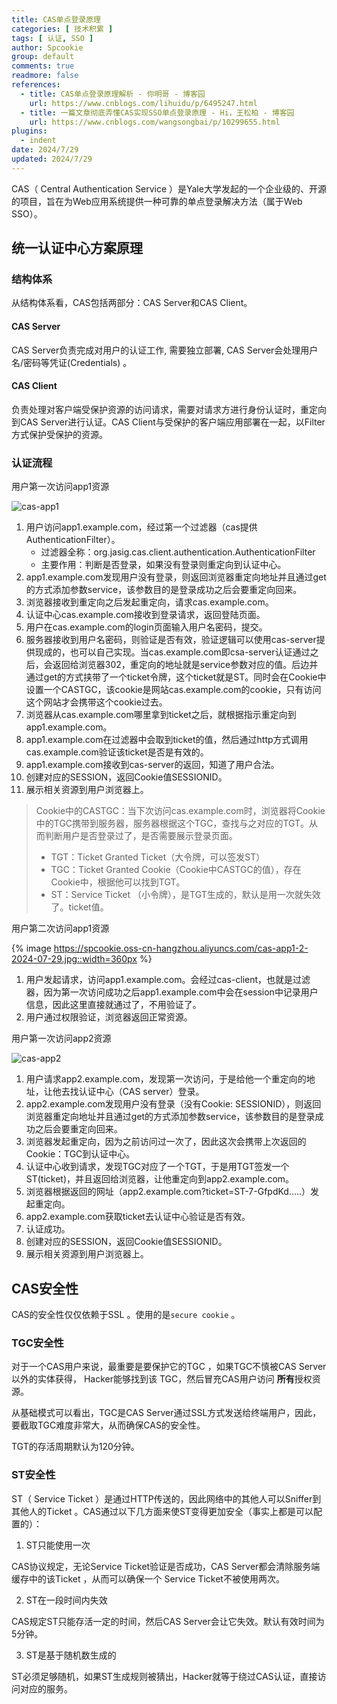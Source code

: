 ```yaml
---
title: CAS单点登录原理
categories: [ 技术积累 ]
tags: [ 认证, SSO ]
author: Spcookie
group: default
comments: true
readmore: false
references:
  - title: CAS单点登录原理解析 - 你明哥 - 博客园
    url: https://www.cnblogs.com/lihuidu/p/6495247.html
  - title: 一篇文章彻底弄懂CAS实现SSO单点登录原理 - Hi，王松柏 - 博客园
    url: https://www.cnblogs.com/wangsongbai/p/10299655.html
plugins:
  - indent
date: 2024/7/29
updated: 2024/7/29
---
```


CAS（ Central Authentication Service ）是Yale大学发起的一个企业级的、开源的项目，旨在为Web应用系统提供一种可靠的单点登录解决方法（属于Web SSO）。

<!-- more -->

## 统一认证中心方案原理

### 结构体系

从结构体系看，CAS包括两部分：CAS Server和CAS Client。

#### CAS Server

CAS Server负责完成对用户的认证工作, 需要独立部署, CAS Server会处理用户名/密码等凭证(Credentials) 。

#### CAS Client

负责处理对客户端受保护资源的访问请求，需要对请求方进行身份认证时，重定向到CAS Server进行认证。CAS Client与受保护的客户端应用部署在一起，以Filter方式保护受保护的资源。

### 认证流程

用户第一次访问app1资源

![cas-app1](https://spcookie.oss-cn-hangzhou.aliyuncs.com/cas-app1-2024-07-29.jpg)

1. 用户访问app1.example.com，经过第一个过滤器（cas提供AuthenticationFilter）。
    - 过滤器全称：org.jasig.cas.client.authentication.AuthenticationFilter
    - 主要作用：判断是否登录，如果没有登录则重定向到认证中心。
2. app1.example.com发现用户没有登录，则返回浏览器重定向地址并且通过get的方式添加参数service，该参数目的是登录成功之后会要重定向回来。
3. 浏览器接收到重定向之后发起重定向，请求cas.example.com。
4. 认证中心cas.example.com接收到登录请求，返回登陆页面。
5. 用户在cas.example.com的login页面输入用户名密码，提交。
6. 服务器接收到用户名密码，则验证是否有效，验证逻辑可以使用cas-server提供现成的，也可以自己实现。当cas.example.com即csa-server认证通过之后，会返回给浏览器302，重定向的地址就是service参数对应的值。后边并通过get的方式挟带了一个ticket令牌，这个ticket就是ST。同时会在Cookie中设置一个CASTGC，该cookie是网站cas.example.com的cookie，只有访问这个网站才会携带这个cookie过去。
7. 浏览器从cas.example.com哪里拿到ticket之后，就根据指示重定向到app1.example.com。
8. app1.example.com在过滤器中会取到ticket的值，然后通过http方式调用cas.example.com验证该ticket是否是有效的。
9.  app1.example.com接收到cas-server的返回，知道了用户合法。
10. 创建对应的SESSION，返回Cookie值SESSIONID。
11. 展示相关资源到用户浏览器上。

> Cookie中的CASTGC：当下次访问cas.example.com时，浏览器将Cookie中的TGC携带到服务器，服务器根据这个TGC，查找与之对应的TGT。从而判断用户是否登录过了，是否需要展示登录页面。
> - TGT：Ticket Granted Ticket（大令牌，可以签发ST）
> - TGC：Ticket Granted Cookie（Cookie中CASTGC的值），存在Cookie中，根据他可以找到TGT。
> - ST：Service Ticket （小令牌），是TGT生成的，默认是用一次就失效了。ticket值。

用户第二次访问app1资源

{% image https://spcookie.oss-cn-hangzhou.aliyuncs.com/cas-app1-2-2024-07-29.jpg::width=360px %}

1. 用户发起请求，访问app1.example.com。会经过cas-client，也就是过滤器，因为第一次访问成功之后app1.example.com中会在session中记录用户信息，因此这里直接就通过了，不用验证了。
2. 用户通过权限验证，浏览器返回正常资源。

用户第一次访问app2资源

![cas-app2](https://spcookie.oss-cn-hangzhou.aliyuncs.com/cas-app2-2024-07-29.jpg)

1. 用户请求app2.example.com，发现第一次访问，于是给他一个重定向的地址，让他去找认证中心（CAS server）登录。
2. app2.example.com发现用户没有登录（没有Cookie: SESSIONID），则返回浏览器重定向地址并且通过get的方式添加参数service，该参数目的是登录成功之后会要重定向回来。
3. 浏览器发起重定向，因为之前访问过一次了，因此这次会携带上次返回的Cookie：TGC到认证中心。
4. 认证中心收到请求，发现TGC对应了一个TGT，于是用TGT签发一个ST(ticket)，并且返回给浏览器，让他重定向到app2.example.com。
5. 浏览器根据返回的网址（app2.example.com?ticket=ST-7-GfpdKd.....）发起重定向。
6. app2.example.com获取ticket去认证中心验证是否有效。
7. 认证成功。
8. 创建对应的SESSION，返回Cookie值SESSIONID。
9. 展示相关资源到用户浏览器上。

##  CAS安全性

CAS的安全性仅仅依赖于SSL 。使用的是`secure cookie` 。

### TGC安全性

对于一个CAS用户来说，最重要是要保护它的TGC ，如果TGC不慎被CAS Server以外的实体获得， Hacker能够找到该 TGC，然后冒充CAS用户访问 **所有**授权资源。

从基础模式可以看出，TGC是CAS Server通过SSL方式发送给终端用户，因此，要截取TGC难度非常大，从而确保CAS的安全性。

TGT的存活周期默认为120分钟。

### ST安全性

ST（ Service Ticket ）是通过HTTP传送的，因此网络中的其他人可以Sniffer到其他人的Ticket 。CAS通过以下几方面来使ST变得更加安全（事实上都是可以配置的）：

1.  ST只能使用一次

CAS协议规定，无论Service Ticket验证是否成功，CAS Server都会清除服务端缓存中的该Ticket ，从而可以确保一个 Service Ticket不被使用两次。

2.  ST在一段时间内失效

CAS规定ST只能存活一定的时间，然后CAS Server会让它失效。默认有效时间为5分钟。

3. ST是基于随机数生成的

ST必须足够随机，如果ST生成规则被猜出，Hacker就等于绕过CAS认证，直接访问对应的服务。